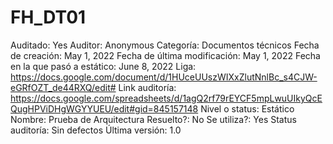 # FH_DT01

Auditado: Yes
Auditor: Anonymous
Categoría: Documentos técnicos
Fecha de creación: May 1, 2022
Fecha de última modificación: May 1, 2022
Fecha en la que pasó a estático: June 8, 2022
Liga: https://docs.google.com/document/d/1HUceUUszWIXxZlutNnlBc_s4CJW-eGRfOZT_de44RXQ/edit#
Link auditoría: https://docs.google.com/spreadsheets/d/1agQ2rf79rEYCF5mpLwuUIkyQcEQugHPViDHgWGYYUEU/edit#gid=845157148
Nivel o status: Estático
Nombre: Prueba de Arquitectura
Resuelto?: No
Se utiliza?: Yes
Status auditoría: Sin defectos
Última versión: 1.0